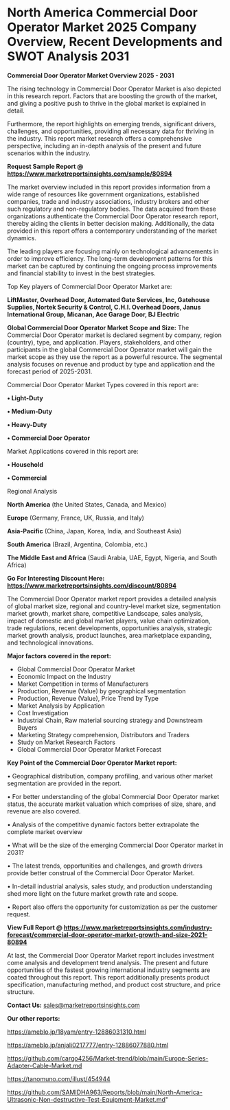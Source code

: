 # North America Commercial Door Operator Market 2025 Company Overview, Recent Developments and SWOT Analysis 2031

<Strong> Commercial Door Operator Market Overview 2025 - 2031</strong>

The rising technology in Commercial Door Operator Market is also depicted in this research report. Factors that are boosting the growth of the market, and giving a positive push to thrive in the global market is explained in detail.

Furthermore, the report highlights on emerging trends, significant drivers, challenges, and opportunities, providing all necessary data for thriving in the industry. This report market research offers a comprehensive perspective, including an in-depth analysis of the present and future scenarios within the industry.

<strong>Request Sample Report @ <a href=https://www.marketreportsinsights.com/sample/80894>https://www.marketreportsinsights.com/sample/80894</a></strong>

The market overview included in this report provides information from a wide range of resources like government organizations, established companies, trade and industry associations, industry brokers and other such regulatory and non-regulatory bodies. The data acquired from these organizations authenticate the Commercial Door Operator research report, thereby aiding the clients in better decision making. Additionally, the data provided in this report offers a contemporary understanding of the market dynamics.

The leading players are focusing mainly on technological advancements in order to improve efficiency. The long-term development patterns for this market can be captured by continuing the ongoing process improvements and financial stability to invest in the best strategies.

Top Key players of Commercial Door Operator Market are:

<strong>LiftMaster, Overhead Door, Automated Gate Services, Inc, Gatehouse Supplies, Nortek Security & Control, C.H.I. Overhead Doors, Janus International Group, Micanan, Ace Garage Door, BJ Electric</strong>

<strong><b>Global Commercial Door Operator Market Scope and Size:</b></strong>
The Commercial Door Operator market is declared segment by company, region (country), type, and application. Players, stakeholders, and other participants in the global Commercial Door Operator market will gain the market scope as they use the report as a powerful resource. The segmental analysis focuses on revenue and product by type and application and the forecast period of 2025-2031.

Commercial Door Operator Market Types covered in this report are:

<strong>• Light-Duty

• Medium-Duty

• Heavy-Duty

• Commercial Door Operator</strong>

Market Applications covered in this report are:

<strong>• Household

• Commercial</strong> 

Regional Analysis

<strong>North America</strong> (the United States, Canada, and Mexico)

<strong>Europe</strong> (Germany, France, UK, Russia, and Italy)

<strong>Asia-Pacific</strong> (China, Japan, Korea, India, and Southeast Asia)

<strong>South America</strong> (Brazil, Argentina, Colombia, etc.)

<strong>The Middle East and Africa</strong> (Saudi Arabia, UAE, Egypt, Nigeria, and South Africa)

<strong>Go For Interesting Discount Here: <a href=https://www.marketreportsinsights.com/discount/80894>https://www.marketreportsinsights.com/discount/80894</a></strong>

The Commercial Door Operator market report provides a detailed analysis of global market size, regional and country-level market size, segmentation market growth, market share, competitive Landscape, sales analysis, impact of domestic and global market players, value chain optimization, trade regulations, recent developments, opportunities analysis, strategic market growth analysis, product launches, area marketplace expanding, and technological innovations.

<strong><b>Major factors covered in the report:</b></strong>
<ul>
  <li>Global Commercial Door Operator Market </li>
  <li>Economic Impact on the Industry</li>
  <li>Market Competition in terms of Manufacturers</li>
  <li>Production, Revenue (Value) by geographical segmentation</li>
  <li>Production, Revenue (Value), Price Trend by Type</li>
  <li>Market Analysis by Application</li>
  <li>Cost Investigation</li>
  <li>Industrial Chain, Raw material sourcing strategy and Downstream Buyers</li>
  <li>Marketing Strategy comprehension, Distributors and Traders</li>
  <li>Study on Market Research Factors</li>
  <li>Global Commercial Door Operator Market Forecast</li>
</ul>

<strong><b>Key Point of the Commercial Door Operator Market report:</b></strong>

• Geographical distribution, company profiling, and various other market segmentation are provided in the report.

• For better understanding of the global Commercial Door Operator market status, the accurate market valuation which comprises of size, share, and revenue are also covered.

• Analysis of the competitive dynamic factors better extrapolate the complete market overview

• What will be the size of the emerging Commercial Door Operator market in 2031?

• The latest trends, opportunities and challenges, and growth drivers provide better construal of the Commercial Door Operator Market.

• In-detail industrial analysis, sales study, and production understanding shed more light on the future market growth rate and scope.

• Report also offers the opportunity for customization as per the customer request.

<strong><b>View Full Report @ <a href=https://www.marketreportsinsights.com/industry-forecast/commercial-door-operator-market-growth-and-size-2021-80894>https://www.marketreportsinsights.com/industry-forecast/commercial-door-operator-market-growth-and-size-2021-80894</a></b></strong>


At last, the Commercial Door Operator Market report includes investment come analysis and development trend analysis. The present and future opportunities of the fastest growing international industry segments are coated throughout this report. This report additionally presents product specification, manufacturing method, and product cost structure, and price structure.

<strong>Contact Us:</strong>
sales@marketreportsinsights.com

<strong>Our other reports:</strong>

<a href=https://ameblo.jp/18yam/entry-12886031310.html>https://ameblo.jp/18yam/entry-12886031310.html</a>

<a href=https://ameblo.jp/anjali0217777/entry-12886077880.html>https://ameblo.jp/anjali0217777/entry-12886077880.html</a>

<a href=https://github.com/cargo4256/Market-trend/blob/main/Europe-Series-Adapter-Cable-Market.md>https://github.com/cargo4256/Market-trend/blob/main/Europe-Series-Adapter-Cable-Market.md</a>

<a href=https://tanomuno.com/illust/454944>https://tanomuno.com/illust/454944</a>

<a href=https://github.com/SAMIDHA963/Reports/blob/main/North-America-Ultrasonic-Non-destructive-Test-Equipment-Market.md>https://github.com/SAMIDHA963/Reports/blob/main/North-America-Ultrasonic-Non-destructive-Test-Equipment-Market.md</a>"
